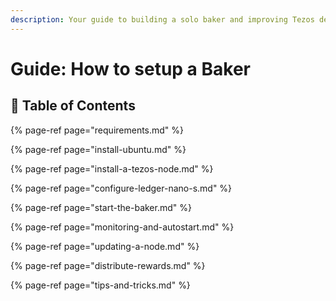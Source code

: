 ```yaml
---
description: Your guide to building a solo baker and improving Tezos decentralization.
---
```


# Guide: How to setup a Baker

## 📑 Table of Contents

{% page-ref page="requirements.md" %}

{% page-ref page="install-ubuntu.md" %}

{% page-ref page="install-a-tezos-node.md" %}

{% page-ref page="configure-ledger-nano-s.md" %}

{% page-ref page="start-the-baker.md" %}

{% page-ref page="monitoring-and-autostart.md" %}

{% page-ref page="updating-a-node.md" %}

{% page-ref page="distribute-rewards.md" %}

{% page-ref page="tips-and-tricks.md" %}



